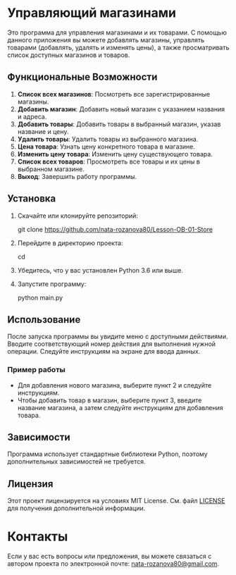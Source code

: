 # Управляющий магазинами

Это программа для управления магазинами и их товарами. С помощью данного приложения вы можете добавлять магазины, управлять товарами (добавлять, удалять и изменять цены), а также просматривать список доступных магазинов и товаров.

## Функциональные Возможности

1. **Список всех магазинов**: Посмотреть все зарегистрированные магазины.
2. **Добавить магазин**: Добавить новый магазин с указанием названия и адреса.
3. **Добавить товары**: Добавить товары в выбранный магазин, указав название и цену.
4. **Удалить товары**: Удалить товары из выбранного магазина.
5. **Цена товара**: Узнать цену конкретного товара в магазине.
6. **Изменить цену товара**: Изменить цену существующего товара.
7. **Список всех товаров**: Просмотреть все товары и их цены в выбранном магазине.
8. **Выход**: Завершить работу программы.

## Установка

1. Скачайте или клонируйте репозиторий:

   git clone <https://github.com/nata-rozanova80/Lesson-OB-01-Store>
   
2. Перейдите в директорию проекта:
   
   cd <Lesson-OB-01-Store>
   
3. Убедитесь, что у вас установлен Python 3.6 или выше.

4. Запустите программу:

   python main.py
   

## Использование

После запуска программы вы увидите меню с доступными действиями. Вводите соответствующий номер действия для выполнения нужной операции. Следуйте инструкциям на экране для ввода данных.

### Пример работы

- Для добавления нового магазина, выберите пункт 2 и следуйте инструкциям.
- Чтобы добавить товар в магазин, выберите пункт 3, введите название магазина, а затем следуйте инструкциям для добавления товара.

## Зависимости

Программа использует стандартные библиотеки Python, поэтому дополнительных зависимостей не требуется.

## Лицензия

Этот проект лицензируется на условиях MIT License. См. файл [LICENSE](LICENSE) для получения дополнительной информации.

# Контакты

Если у вас есть вопросы или предложения, вы можете связаться с автором проекта по электронной почте: [nata-rozanova80@gmail.com](mailto:nata-rozanova80@gmail.com).


